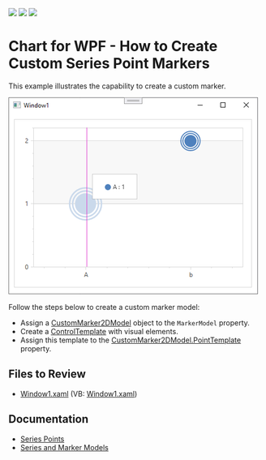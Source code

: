 <!-- default badges list -->
![](https://img.shields.io/endpoint?url=https://codecentral.devexpress.com/api/v1/VersionRange/128569564/22.2.2%2B)
[![](https://img.shields.io/badge/Open_in_DevExpress_Support_Center-FF7200?style=flat-square&logo=DevExpress&logoColor=white)](https://supportcenter.devexpress.com/ticket/details/E1943)
[![](https://img.shields.io/badge/📖_How_to_use_DevExpress_Examples-e9f6fc?style=flat-square)](https://docs.devexpress.com/GeneralInformation/403183)
<!-- default badges end -->

# Chart for WPF -  How to Create Custom Series Point Markers

This example illustrates the capability to create a custom marker.

![Custom Point Marker](./images/chart.png)

Follow the steps below to create a custom marker model:

* Assign a [CustomMarker2DModel](https://docs.devexpress.com/WPF/DevExpress.Xpf.Charts.CustomMarker2DModel) object to the `MarkerModel` property.
* Create a [ControlTemplate](https://learn.microsoft.com/en-us/dotnet/desktop/wpf/controls/how-to-create-apply-template?view=netdesktop-7.0) with visual elements.
* Assign this template to the [CustomMarker2DModel.PointTemplate](https://docs.devexpress.com/WPF/DevExpress.Xpf.Charts.CustomMarker2DModel.PointTemplate) property.

## Files to Review 

* [Window1.xaml](./CS/WpfApplication1/Window1.xaml) (VB: [Window1.xaml](./VB/WpfApplication1/Window1.xaml))

## Documentation

* [Series Points](https://docs.devexpress.com/WPF/6340/controls-and-libraries/charts-suite/chart-control/series/series-points)
* [Series and Marker Models](https://docs.devexpress.com/WPF/4285/controls-and-libraries/charts-suite/chart-control/series/series-and-marker-models)